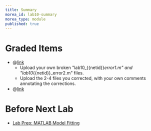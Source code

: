 ```yaml
---
title: Summary
morea_id: lab10-summary
morea_type: module
published: true
---
```

# Graded Items
- @[link](dropbox/Lab10)
  - Upload your own broken "lab10_{{netid}}_error1.m" and "lab10_{{netid}}_error2.m" files.
  - Upload the 2-4 files you corrected, with your own comments annotating the corrections.
- @[link](feedback/matlab-errors)

# Before Next Lab

- [Lab Prep: MATLAB Model Fitting]({{wwwroot}}/modules/matlab-model-fit/prelab.php)
